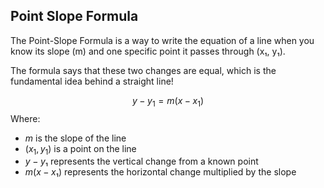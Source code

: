 ## Point Slope Formula
The Point-Slope Formula is a way to write the equation of a line when you know its slope (m) and one specific point it passes through (x₁, y₁). 

The formula says that these two changes are equal, which is the fundamental idea behind a straight line!

$$y - y_1 = m(x - x_1)$$ 
Where:
* $m$ is the slope of the line
* $(x_1, y_1)$ is a point on the line
* $y - y₁$ represents the vertical change from a known point
* $m(x - x₁)$ represents the horizontal change multiplied by the slope
